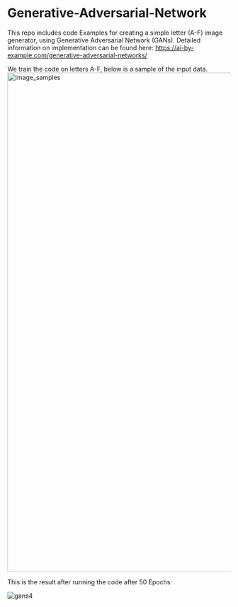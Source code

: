 # Generative-Adversarial-Network

This repo includes code Examples for creating a simple letter (A-F) image generator, using Generative Adversarial Network (GANs).
Detailed information on implementation can be found here: https://ai-by-example.com/generative-adversarial-networks/

We train the code on letters A-F, below is a sample of the input data. 
<img width="1128" alt="image_samples" src="https://github.com/shmueldanan/Generative-Adversarial-Network/assets/13452018/998b5c58-bc62-43fb-85c4-30260a19832c">



This is the result after running the code after 50 Epochs:

![gans4](https://github.com/shmueldanan/Generative-Adversarial-Network/assets/13452018/af17b1b9-1312-4768-87e6-96a07586717e)
